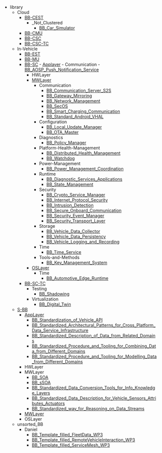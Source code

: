 - library
    - Cloud
        - [BB-CEST](/library/Cloud/BB-CEST/BB-CEST.md)
            - _Not_Clustered
                - [BB_Car_Simulator](/library/Cloud/BB-CEST/_Not_Clustered/BB_Car_Simulator.md)
        - [BB-CMU](/library/Cloud/BB-CMU/BB-CMU.md)
        - [BB-CSC](/library/Cloud/BB-CSC/BB-CSC.md)
        - [BB-CSC-TC](/library/Cloud/BB-CSC-TC/BB-CSC-TC.md)
    - In-Vehicle
        - [BB-EST](/library/In-Vehicle/BB-EST/BB-EST.md)
        - [BB-MU](/library/In-Vehicle/BB-MU/BB-MU.md)
        - [BB-SC](/library/In-Vehicle/BB-SC/BB-SC.md)
                - [Applayer](/library/In-Vehicle/BB-SC/AppLayer/Applayer.md)
                - Communication
                    - [BB_AOSP_Push_Notification_Service](/library/In-Vehicle/BB-SC/AppLayer/Communication/BB_AOSP_Push_Notification_Service.md)
            - HWLayer
            - [MWLayer](/library/In-Vehicle/BB-SC/MWLayer/MWLayer.md)
                - Communication
                    - [BB_Communication_Server_S2S](/library/In-Vehicle/BB-SC/MWLayer/Communication/BB_Communication_Server_S2S.md)
                    - [BB_Gateway_Mirroring](/library/In-Vehicle/BB-SC/MWLayer/Communication/BB_Gateway_Mirroring.md)
                    - [BB_Network_Management](/library/In-Vehicle/BB-SC/MWLayer/Communication/BB_Network_Management.md)
                    - [BB_SecOS](/library/In-Vehicle/BB-SC/MWLayer/Communication/BB_SecOS.md)
                    - [BB_Smart_Charging_Communication](/library/In-Vehicle/BB-SC/MWLayer/Communication/BB_Smart_Charging_Communication.md)
                    - [BB_Standard_Android_VHAL](/library/In-Vehicle/BB-SC/MWLayer/Communication/BB_Standard_Android_VHAL.md)
                - Configuration
                    - [BB_Local_Update_Manager](/library/In-Vehicle/BB-SC/MWLayer/Configuration/BB_Local_Update_Manager.md)
                    - [BB_OTA_Master](/library/In-Vehicle/BB-SC/MWLayer/Configuration/BB_OTA_Master.md)
                - Diagnostics
                    - [BB_Policy_Manager](/library/In-Vehicle/BB-SC/MWLayer/Diagnostics/BB_Policy_Manager.md)
                - Platform-Health-Management
                    - [BB_Distributed_Health_Management](/library/In-Vehicle/BB-SC/MWLayer/Platform-Health-Management/BB_Distributed_Health_Management.md)
                    - [BB_Watchdog](/library/In-Vehicle/BB-SC/MWLayer/Platform-Health-Management/BB_Watchdog.md)
                - Power-Management
                    - [BB_Power_Management_Coordination](/library/In-Vehicle/BB-SC/MWLayer/Power-Management/BB_Power_Management_Coordination.md)
                - Runtime
                    - [BB_Diagnostic_Services_Applications](/library/In-Vehicle/BB-SC/MWLayer/Runtime/BB_Diagnostic_Services_Applications.md)
                    - [BB_State_Management](/library/In-Vehicle/BB-SC/MWLayer/Runtime/BB_State_Management.md)
                - Security
                    - [BB_Crypto_Service_Manager](/library/In-Vehicle/BB-SC/MWLayer/Security/BB_Crypto_Service_Manager.md)
                    - [BB_Internet_Protocol_Security](/library/In-Vehicle/BB-SC/MWLayer/Security/BB_Internet_Protocol_Security.md)
                    - [BB_Intrusion_Detection](/library/In-Vehicle/BB-SC/MWLayer/Security/BB_Intrusion_Detection.md)
                    - [BB_Secure_Onboard_Communication](/library/In-Vehicle/BB-SC/MWLayer/Security/BB_Secure_Onboard_Communication.md)
                    - [BB_Security_Event_Manager](/library/In-Vehicle/BB-SC/MWLayer/Security/BB_Security_Event_Manager.md)
                    - [BB_Security_Transport_Layer](/library/In-Vehicle/BB-SC/MWLayer/Security/BB_Security_Transport_Layer.md)
                - Storage
                    - [BB_Vehicle_Data_Collector](/library/In-Vehicle/BB-SC/MWLayer/Storage/BB_Vehicle_Data_Collector.md)
                    - [BB_Vehicle_Data_Persistency](/library/In-Vehicle/BB-SC/MWLayer/Storage/BB_Vehicle_Data_Persistency.md)
                    - [BB_Vehicle_Logging_and_Recording](/library/In-Vehicle/BB-SC/MWLayer/Storage/BB_Vehicle_Logging_and_Recording.md)
                - Time
                    - [BB_Time_Service](/library/In-Vehicle/BB-SC/MWLayer/Time/BB_Time_Service.md)
                - Tools-and-Methods
                    - [BB_Key_Management_System](/library/In-Vehicle/BB-SC/MWLayer/Tools-and-Methods/BB_Key_Management_System.md)
            - [OSLayer](/library/In-Vehicle/BB-SC/OSLayer/OSLayer.md)
                - Time
                    - [BB_Automotive_Edge_Runtime](/library/In-Vehicle/BB-SC/OSLayer/Time/BB_Automotive_Edge_Runtime.md)
        - [BB-SC-TC](/library/In-Vehicle/BB-SC-TC/BB-SC-TC.md)
            - Testing
                - [BB_Shadowing](/library/In-Vehicle/BB-SC-TC/Testing/BB_Shadowing.md)
            - Virtualization
                - [BB_Digital_Twin](/library/In-Vehicle/BB-SC-TC/Virtualization/BB_Digital_Twin.md)
    - [S-BB](/library/S-BB/S-BB.md)
        - [AppLayer](/library/S-BB/AppLayer/AppLayer.md)
            - [BB_Standardization_of_Vehicle_API](/library/S-BB/AppLayer/BB_Standardization_of_Vehicle_API.md)
            - [BB_Standardized_Architectural_Patterns_for_Cross_Platform_Data_Service_Infrastructure](/library/S-BB/AppLayer/BB_Standardized_Architectural_Patterns_for_Cross_Platform_Data_Service_Infrastructure.md)
            - [BB_Standardized_Description_of_Data_from_Related_Domains](/library/S-BB/AppLayer/BB_Standardized_Description_of_Data_from_Related_Domains.md)
            - [BB_Standardized_Procedure_and_Tooling_for_Combining_Data_from_Different_Domains](/library/S-BB/AppLayer/BB_Standardized_Procedure_and_Tooling_for_Combining_Data_from_Different_Domains.md)
            - [BB_Standardized_Procedure_and_Tooling_for_Modelling_Data_from_Different_Domains](/library/S-BB/AppLayer/BB_Standardized_Procedure_and_Tooling_for_Modelling_Data_from_Different_Domains.md)
        - HWLayer
        - MWLayer
            - [BB_SOA](/library/S-BB/MWLayer/BB_SOA.md)
            - [BB_sSOA](/library/S-BB/MWLayer/BB_sSOA.md)
            - [BB_Standardized_Data_Conversion_Tools_for_Info_Knowledge_Layers](/library/S-BB/MWLayer/BB_Standardized_Data_Conversion_Tools_for_Info_Knowledge_Layers.md)
            - [BB_Standardized_Data_Description_for_Vehicle_Sensors_Attributes_Actuators](/library/S-BB/MWLayer/BB_Standardized_Data_Description_for_Vehicle_Sensors_Attributes_Actuators.md)
            - [BB_Standardized_way_for_Reasoning_on_Data_Streams](/library/S-BB/MWLayer/BB_Standardized_way_for_Reasoning_on_Data_Streams.md)
        - [MWLayer](/library/S-BB/MWLayer/MWLayer.md)
        - OSLayer
    - unsorted_BB
        - Daniel
            - [BB_Template_filled_FleetData_WP3](/library/unsorted_BB/Daniel/BB_Template_filled_FleetData_WP3.md)
            - [BB_Template_filled_RemoteVehicleInteraction_WP3](/library/unsorted_BB/Daniel/BB_Template_filled_RemoteVehicleInteraction_WP3.md)
            - [BB_Template_filled_ServiceMesh_WP3](/library/unsorted_BB/Daniel/BB_Template_filled_ServiceMesh_WP3.md)
